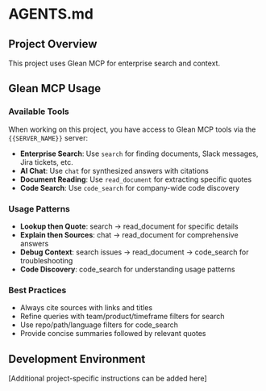 # AGENTS.md

## Project Overview

This project uses Glean MCP for enterprise search and context.

## Glean MCP Usage

### Available Tools

When working on this project, you have access to Glean MCP tools via the `{{SERVER_NAME}}` server:

- **Enterprise Search**: Use `search` for finding documents, Slack messages, Jira tickets, etc.
- **AI Chat**: Use `chat` for synthesized answers with citations
- **Document Reading**: Use `read_document` for extracting specific quotes
- **Code Search**: Use `code_search` for company-wide code discovery

### Usage Patterns

- **Lookup then Quote**: search → read_document for specific details
- **Explain then Sources**: chat → read_document for comprehensive answers
- **Debug Context**: search issues → read_document → code_search for troubleshooting
- **Code Discovery**: code_search for understanding usage patterns

### Best Practices

- Always cite sources with links and titles
- Refine queries with team/product/timeframe filters for search
- Use repo/path/language filters for code_search
- Provide concise summaries followed by relevant quotes

## Development Environment

[Additional project-specific instructions can be added here]
